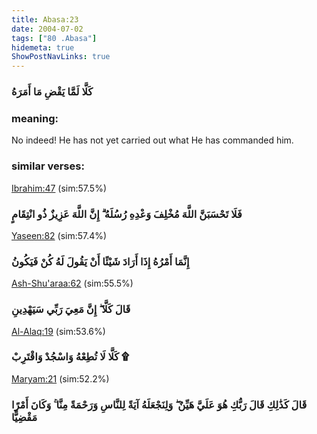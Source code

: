 ```yaml
---
title: Abasa:23
date: 2004-07-02
tags: ["80 .Abasa"]
hidemeta: true 
ShowPostNavLinks: true 
---
```

### كَلَّا لَمَّا يَقْضِ مَا أَمَرَهُ
### meaning: 
No indeed! He has not yet carried out what He has commanded him.
### similar verses: 

[Ibrahim:47](/14/47) (sim:57.5%)

### فَلَا تَحْسَبَنَّ اللَّهَ مُخْلِفَ وَعْدِهِ رُسُلَهُ ۗ إِنَّ اللَّهَ عَزِيزٌ ذُو انْتِقَامٍ

[Yaseen:82](/36/82) (sim:57.4%)

### إِنَّمَا أَمْرُهُ إِذَا أَرَادَ شَيْئًا أَنْ يَقُولَ لَهُ كُنْ فَيَكُونُ

[Ash-Shu'araa:62](/26/62) (sim:55.5%)

### قَالَ كَلَّا ۖ إِنَّ مَعِيَ رَبِّي سَيَهْدِينِ

[Al-Alaq:19](/96/19) (sim:53.6%)

### كَلَّا لَا تُطِعْهُ وَاسْجُدْ وَاقْتَرِبْ ۩

[Maryam:21](/19/21) (sim:52.2%)

### قَالَ كَذَٰلِكِ قَالَ رَبُّكِ هُوَ عَلَيَّ هَيِّنٌ ۖ وَلِنَجْعَلَهُ آيَةً لِلنَّاسِ وَرَحْمَةً مِنَّا ۚ وَكَانَ أَمْرًا مَقْضِيًّا
